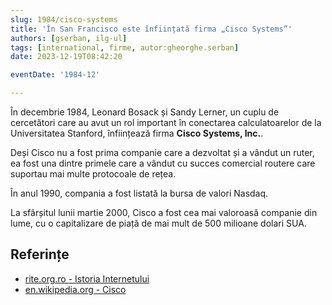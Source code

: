 ```yaml
---
slug: 1984/cisco-systems
title: 'În San Francisco este înființată firma „Cisco Systems”'
authors: [gserban, ilg-ul]
tags: [international, firme, autor:gheorghe.serban]
date: 2023-12-19T08:42:20

eventDate: '1984-12'

---
```


În decembrie 1984, Leonard Bosack și Sandy Lerner, un cuplu de cercetători care
au avut un rol important în conectarea calculatoarelor de la Universitatea
Stanford, înființează firma **Cisco Systems, Inc.**.

<!-- truncate -->

Deși Cisco nu a fost prima companie care a dezvoltat și a vândut un ruter,
ea fost una dintre primele care a vândut cu succes comercial routere care
suportau mai multe protocoale de rețea.

În anul 1990, compania a fost listată la bursa de valori Nasdaq.

La sfârșitul lunii martie 2000, Cisco a fost cea mai valoroasă companie
din lume, cu o capitalizare de piață de mai mult de 500 milioane dolari SUA.

## Referințe

- [rite.org.ro - Istoria Internetului](https://rite.org.ro/istoria-internetului/)
- [en.wikipedia.org - Cisco](https://en.wikipedia.org/wiki/Cisco)
